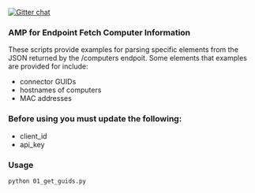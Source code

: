 [![Gitter chat](https://img.shields.io/badge/gitter-join%20chat-brightgreen.svg)](https://gitter.im/CiscoSecurity/AMP-for-Endpoints "Gitter chat")

### AMP for Endpoint Fetch Computer Information

These scripts provide examples for parsing specific elements from the JSON returned by the /computers endpoit. Some elements that examples are provided for include:
- connector GUIDs
- hostnames of computers
- MAC addresses

### Before using you must update the following:
- client_id
- api_key

### Usage

```
python 01_get_guids.py
```
